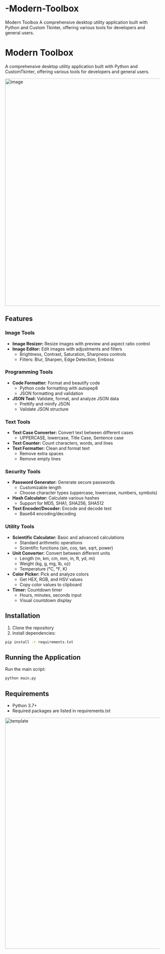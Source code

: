 # -Modern-Toolbox
Modern Toolbox  A comprehensive desktop utility application built with Python and Custom Tkinter, offering various tools for developers and general users.
# Modern Toolbox

A comprehensive desktop utility application built with Python and CustomTkinter, offering various tools for developers and general users.



<img width="737" alt="image" src="https://github.com/user-attachments/assets/bda0f380-7e8d-4e8b-8055-196946e1791b" />


## Features

### Image Tools
- **Image Resizer:** Resize images with preview and aspect ratio control
- **Image Editor:** Edit images with adjustments and filters
  - Brightness, Contrast, Saturation, Sharpness controls
  - Filters: Blur, Sharpen, Edge Detection, Emboss

### Programming Tools
- **Code Formatter:** Format and beautify code
  - Python code formatting with autopep8
  - JSON formatting and validation
- **JSON Tool:** Validate, format, and analyze JSON data
  - Prettify and minify JSON
  - Validate JSON structure

### Text Tools
- **Text Case Converter:** Convert text between different cases
  - UPPERCASE, lowercase, Title Case, Sentence case
- **Text Counter:** Count characters, words, and lines
- **Text Formatter:** Clean and format text
  - Remove extra spaces
  - Remove empty lines

### Security Tools
- **Password Generator:** Generate secure passwords
  - Customizable length
  - Choose character types (uppercase, lowercase, numbers, symbols)
- **Hash Calculator:** Calculate various hashes
  - Support for MD5, SHA1, SHA256, SHA512
- **Text Encoder/Decoder:** Encode and decode text
  - Base64 encoding/decoding

### Utility Tools
- **Scientific Calculator:** Basic and advanced calculations
  - Standard arithmetic operations
  - Scientific functions (sin, cos, tan, sqrt, power)
- **Unit Converter:** Convert between different units
  - Length (m, km, cm, mm, in, ft, yd, mi)
  - Weight (kg, g, mg, lb, oz)
  - Temperature (°C, °F, K)
- **Color Picker:** Pick and analyze colors
  - Get HEX, RGB, and HSV values
  - Copy color values to clipboard
- **Timer:** Countdown timer
  - Hours, minutes, seconds input
  - Visual countdown display

## Installation

1. Clone the repository
2. Install dependencies:
```bash
pip install -r requirements.txt
```

## Running the Application

Run the main script:
```bash
python main.py
```

## Requirements
- Python 3.7+
- Required packages are listed in requirements.txt

<img width="749" alt="template " src="https://github.com/user-attachments/assets/5bd1a99c-0bb0-49c5-8816-09adabd3b2a2" />
